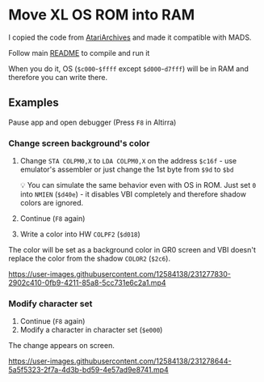 # Move XL OS ROM into RAM

I copied the code from [AtariArchives](https://www.atariarchives.org/mapping/appendix12.php#:~:text=Move%20XL%20OS%20ROM%20into%20RAM) and made it compatible with MADS.

Follow main [README](../README.md) to compile and run it

When you do it, OS (`$c000`-`$ffff` except `$d000`-`d7fff`) will be in RAM and therefore you can write there.

## Examples

Pause app and open debugger (Press `F8` in Altirra)

### Change screen background's color

1. Change `STA COLPM0,X` to `LDA COLPM0,X` on the address `$c16f` - use emulator's assembler or just change the 1st byte from `$9d` to `$bd`

    💡 You can simulate the same behavior even with OS in ROM. Just set `0` into `NMIEN` (`$d40e`) - it disables VBI completely and therefore shadow colors are ignored.
2. Continue (`F8` again)
3. Write a color into HW `COLPF2` (`$d018`)

The color will be set as a background color in GR0 screen and VBI doesn't replace the color from the shadow `COLOR2` (`$2c6`).

<https://user-images.githubusercontent.com/12584138/231277830-2902c410-0fb9-4211-85a8-5cc731e6c2a1.mp4>

### Modify character set

1. Continue (`F8` again)
2. Modify a character in character set (`$e000`)

The change appears on screen.

<https://user-images.githubusercontent.com/12584138/231278644-5a5f5323-2f7a-4d3b-bd59-4e57ad9e8741.mp4>
